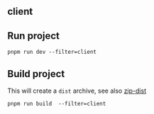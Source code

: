 ## client

## Run project

```shell
pnpm run dev --filter=client
```

## Build project

This will create a `dist` archive, see also [zip-dist](./scripts/zip-dist.ts)
```shell
pnpm run build  --filter=client
```